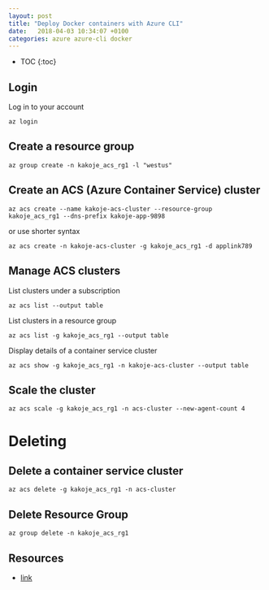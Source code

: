 ```yaml
---
layout: post
title: "Deploy Docker containers with Azure CLI"
date:   2018-04-03 10:34:07 +0100
categories: azure azure-cli docker
---
```


* TOC
{:toc}

## Login

Log in to your account

````
az login
````

## Create a resource group

```
az group create -n kakoje_acs_rg1 -l "westus"
````


## Create an ACS (Azure Container Service) cluster

```
az acs create --name kakoje-acs-cluster --resource-group kakoje_acs_rg1 --dns-prefix kakoje-app-9898
````

or use shorter syntax

````
az acs create -n kakoje-acs-cluster -g kakoje_acs_rg1 -d applink789
````


## Manage ACS clusters


List clusters under a subscription

````
az acs list --output table
````


List clusters in a resource group

````
az acs list -g kakoje_acs_rg1 --output table
````


Display details of a container service cluster

````
az acs show -g kakoje_acs_rg1 -n kakoje-acs-cluster --output table
````


## Scale the cluster


````
az acs scale -g kakoje_acs_rg1 -n acs-cluster --new-agent-count 4
````

# Deleting

## Delete a container service cluster

````
az acs delete -g kakoje_acs_rg1 -n acs-cluster
````
## Delete Resource Group

````
az group delete -n kakoje_acs_rg1
````

## Resources

* [link](https://docs.microsoft.com/en-us/azure/container-service/dcos-swarm/container-service-create-acs-cluster-cli)
